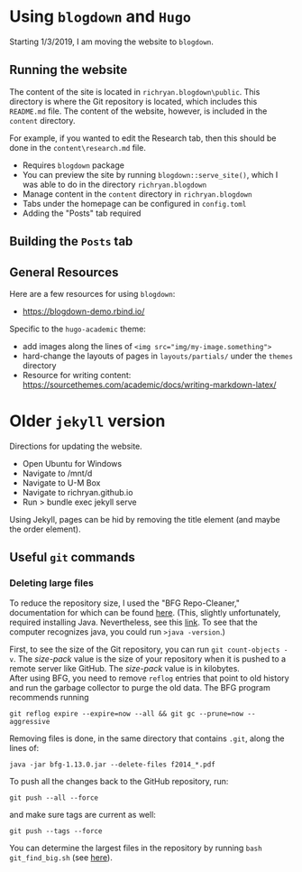 # Using `blogdown` and `Hugo`
Starting 1/3/2019, I am moving the website to `blogdown`.

## Running the website

The content of the site is located in `richryan.blogdown\public`.
This directory is where the Git repository is located, which includes this `README.md` file.
The content of the website, however, is included in the `content` directory.

For example, if you wanted to edit the Research tab, then
this should be done in the `content\research.md` file.

- Requires `blogdown` package
- You can preview the site by running `blogdown::serve_site()`,
which I was able to do in the directory `richryan.blogdown`
- Manage content in the `content` directory in `richryan.blogdown`
- Tabs under the homepage can be configured in `config.toml`
- Adding the "Posts" tab required

## Building the `Posts` tab ##

## General Resources
Here are a few resources for using `blogdown`:
- https://blogdown-demo.rbind.io/

Specific to the `hugo-academic` theme:
- add images along the lines of `<img src="img/my-image.something">`
- hard-change the layouts of pages in `layouts/partials/` under the `themes` directory
- Resource for writing content: https://sourcethemes.com/academic/docs/writing-markdown-latex/


# Older `jekyll` version
Directions for updating the website.

- Open Ubuntu for Windows
- Navigate to /mnt/d
- Navigate to U-M Box
- Navigate to richryan.github.io
- Run > bundle exec jekyll serve

Using Jekyll, pages can be hid by removing the title element (and maybe the order element).

## Useful `git` commands
### Deleting large files
To reduce the repository size, 
I used the "BFG Repo-Cleaner," 
documentation for which can be found [here](https://rtyley.github.io/bfg-repo-cleaner/).
(This, slightly unfortunately, required installing Java.
Nevertheless, see this [link](https://confluence.atlassian.com/bitbucket/reduce-repository-size-321848262.html).
To see that the computer recognizes java,
you could run `>java -version`.)

First, to see the size of the Git repository,
you can run `git count-objects -v`.
The *size-pack* value is the size of your repository when it is pushed to a remote server like GitHub. 
The *size-pack* value is in kilobytes.  
After using BFG, 
you need to remove `reflog` entries that point to old history and
run the garbage collector to purge the old data.
The BFG program recommends running
```
git reflog expire --expire=now --all && git gc --prune=now --aggressive
```

Removing files is done, in the same directory that contains `.git`, along the lines of:
```
java -jar bfg-1.13.0.jar --delete-files f2014_*.pdf
```

To push all the changes back to the GitHub repository, run:
```
git push --all --force
```
and make sure tags are current as well:
```
git push --tags --force
```

You can determine the largest files in the repository by running `bash git_find_big.sh` 
(see [here](https://stubbisms.wordpress.com/2009/07/10/git-script-to-show-largest-pack-objects-and-trim-your-waist-line/)).
